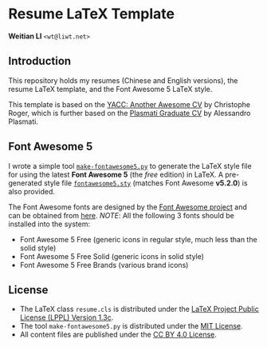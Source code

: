 Resume LaTeX Template
=====================

**Weitian LI** `<wt@liwt.net>`

Introduction
------------
This repository holds my resumes (Chinese and English versions),
the resume LaTeX template, and the Font Awesome 5 LaTeX style.

This template is based on the
[YACC: Another Awesome CV](https://github.com/darwiin/yaac-another-awesome-cv)
by Christophe Roger, which is further based on the
[Plasmati Graduate CV](https://www.latextemplates.com/template/plasmati-graduate-cv)
by Alessandro Plasmati.

Font Awesome 5
--------------
I wrote a simple tool [`make-fontawesome5.py`](fontawesome5/make-fontawesome5.py)
to generate the LaTeX style file for using the latest **Font Awesome 5**
(the *free* edition) in LaTeX.
A pre-generated style file [`fontawesome5.sty`](fontawesome5/fontawesome5.sty)
(matches Font Awesome **v5.2.0**) is also provided.

The Font Awesome fonts are designed by the
[Font Awesome project](https://fontawesome.com/)
and can be obtained from [here](https://fontawesome.com/how-to-use/on-the-desktop).
*NOTE*: All the following 3 fonts should be installed into the system:
* Font Awesome 5 Free (generic icons in regular style, much less than the solid style)
* Font Awesome 5 Free Solid (generic icons in solid style)
* Font Awesome 5 Free Brands (various brand icons)

License
-------
* The LaTeX class `resume.cls` is distributed under the
  [LaTeX Project Public License (LPPL) Version 1.3c](https://www.latex-project.org/lppl.txt).
* The tool `make-fontawesome5.py` is distributed under the
  [MIT License](https://opensource.org/licenses/MIT).
* All content files are published under the
  [CC BY 4.0 License](https://creativecommons.org/licenses/by/4.0/).
